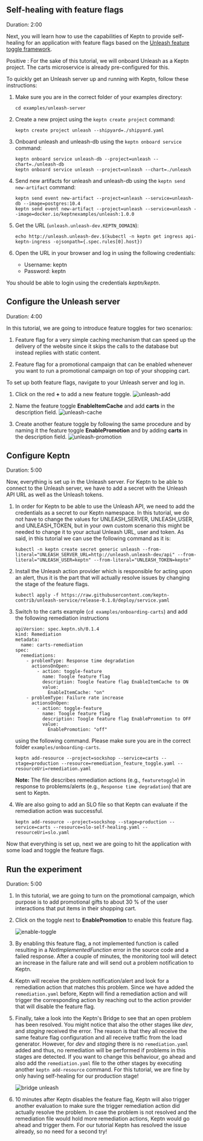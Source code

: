 ## Self-healing with feature flags
Duration: 2:00

Next, you will learn how to use the capabilities of Keptn to provide self-healing for an application with feature flags based on the [Unleash feature toggle framework](https://unleash.github.io/). 


Positive
: For the sake of this tutorial, we will onboard Unleash as a Keptn project. The carts microservice is already pre-configured for this.

To quickly get an Unleash server up and running with Keptn, follow these instructions:

1. Make sure you are in the correct folder of your examples directory:

    <!-- bash cd ../.. -->

    <!-- command -->
    ```
    cd examples/unleash-server
    ```


1. Create a new project using the `keptn create project` command:

    <!-- command -->
    ```
    keptn create project unleash --shipyard=./shipyard.yaml
    ```

1. Onboard unleash and unleash-db using the `keptn onboard service` command:

    <!-- command -->
    ```
    keptn onboard service unleash-db --project=unleash --chart=./unleash-db
    keptn onboard service unleash --project=unleash --chart=./unleash
    ```

1. Send new artifacts for unleash and unleash-db using the `keptn send new-artifact` command:

    <!-- command -->
    ```
    keptn send event new-artifact --project=unleash --service=unleash-db --image=postgres:10.4
    keptn send event new-artifact --project=unleash --service=unleash --image=docker.io/keptnexamples/unleash:1.0.0
    ```
    
    <!-- bash 
    verify_test_step $? "Send event new-artifact for unleash failed"
    wait_for_deployment_with_image_in_namespace "unleash-db" "unleash-dev" "postgres:10.4"
    wait_for_deployment_with_image_in_namespace "unleash" "unleash-dev" "docker.io/keptnexamples/unleash:1.0.0"
    -->

1. Get the URL (`unleash.unleash-dev.KEPTN_DOMAIN`):

    <!-- command -->
    ```
    echo http://unleash.unleash-dev.$(kubectl -n keptn get ingress api-keptn-ingress -ojsonpath={.spec.rules[0].host})
    ```

1. Open the URL in your browser and log in using the following credentials:
   * Username: keptn
   * Password: keptn

You should be able to login using the credentials *keptn/keptn*.

## Configure the Unleash server
Duration: 4:00

In this tutorial, we are going to introduce feature toggles for two scenarios:

1. Feature flag for a very simple caching mechanism that can speed up the delivery of the website since it skips the calls to the database but instead replies with static content.

1. Feature flag for a promotional campaign that can be enabled whenever you want to run a promotional campaign on top of your shopping cart.

To set up both feature flags, navigate to your Unleash server and log in. 

1. Click on the red **+** to add a new feature toggle.
  ![unleash-add](./assets/unleash-add.png)

1. Name the feature toggle **EnableItemCache** and add **carts** in the description field.
  ![unleash-cache](./assets/unleash-cache.png)

1. Create another feature toggle by following the same procedure and by naming it the feature toggle **EnablePromotion** and by adding **carts** in the description field.
  ![unleash-promotion](./assets/unleash-promotion.png)


## Configure Keptn
Duration: 5:00

Now, everything is set up in the Unleash server. For Keptn to be able to connect to the Unleash server, we have to add a secret with the Unleash API URL as well as the Unleash tokens.

1. In order for Keptn to be able to use the Unleash API, we need to add the credentials as a secret to our Keptn namespace. In this tutorial, we do not have to change the values for UNLEASH_SERVER, UNLEASH_USER, and UNLEASH_TOKEN, but in your own custom scenario this might be needed to change it to your actual Unleash URL, user and token. 
As said, in this tutorial we can use the following command as it is:

    <!-- command -->
    ```
    kubectl -n keptn create secret generic unleash --from-literal="UNLEASH_SERVER_URL=http://unleash.unleash-dev/api" --from-literal="UNLEASH_USER=keptn" --from-literal="UNLEASH_TOKEN=keptn"
    ```

1. Install the Unleash action provider which is responsible for acting upon an alert, thus it is the part that will actually resolve issues by changing the stage of the feature flags.
    
    <!-- command -->
    ```
    kubectl apply -f https://raw.githubusercontent.com/keptn-contrib/unleash-service/release-0.1.0/deploy/service.yaml
    ```

1. Switch to the carts example (`cd examples/onboarding-carts`) and add the following remediation instructions

    ```
    apiVersion: spec.keptn.sh/0.1.4
    kind: Remediation
    metadata:
      name: carts-remediation
    spec:
      remediations:
        - problemType: Response time degradation
          actionsOnOpen:
            - action: toggle-feature
              name: Toogle feature flag
              description: Toogle feature flag EnableItemCache to ON
              value:
                EnableItemCache: "on"
        - problemType: Failure rate increase
          actionsOnOpen:
            - action: toggle-feature
              name: Toogle feature flag
              description: Toogle feature flag EnablePromotion to OFF
              value:
                EnablePromotion: "off"
    ```

    using the following command. Please make sure you are in the correct folder `examples/onboarding-carts`.
    
    <!-- bash cd ../onboarding-carts -->
    
    <!-- command -->
    ```
    keptn add-resource --project=sockshop --service=carts --stage=production --resource=remediation_feature_toggle.yaml --resourceUri=remediation.yaml
    ```

    **Note:** The file describes remediation actions (e.g., `featuretoggle`) in response to problems/alerts (e.g., `Response time degradation`) that are sent to Keptn.

1. We are also going to add an SLO file so that Keptn can evaluate if the remediation action was successful.
    <!-- command -->
    ```
    keptn add-resource --project=sockshop --stage=production --service=carts --resource=slo-self-healing.yaml --resourceUri=slo.yaml
    ```

Now that everything is set up, next we are going to hit the application with some load and toggle the feature flags.

## Run the experiment
Duration: 5:00

1. In this tutorial, we are going to turn on the promotional campaign, which purpose is to add promotional gifts to about 30&nbsp;% of the user interactions that put items in their shopping cart. 

1. Click on the toggle next to **EnablePromotion** to enable this feature flag.

    ![enable-toggle](./assets/unleash-promotion-toggle-on.png)

1. By enabling this feature flag, a not implemented function is called resulting in a *NotImplementedFunction* error in the source code and a failed response. After a couple of minutes, the monitoring tool will detect an increase in the failure rate and will send out a problem notification to Keptn.

1. Keptn will receive the problem notification/alert and look for a remediation action that matches this problem. Since we have added the `remediation.yaml` before, Keptn will find a remediation action and will trigger the corresponding action by reaching out to the action provider that will disable the feature flag.

1. Finally, take a look into the Keptn's Bridge to see that an open problem has been resolved. You might notice that also the other stages like _dev_, and _staging_ received the error. The reason is that they all receive the same feature flag configuration and all receive traffic from the load generator. However, for _dev_ and _staging_ there is no `remediation.yaml` added and thus, no remediation will be performed if problems in this stages are detected. If you want to change this behaviour, go ahead and also add the `remediation.yaml` file to the other stages by executing another `keptn add-resource` command. For this tutorial, we are fine by only having self-healing for our production stage!
    
    ![bridge unleash](./assets/bridge-unleash-remediation.png)

1. 10 minutes after Keptn disables the feature flag, Keptn will also trigger another evaluation to make sure the trigger remediation action did actually resolve the problem. In case the problem is not resolved and the remediation file would hold more remediation actions, Keptn would go ahead and trigger them. For our tutorial Keptn has resolved the issue already, so no need for a second try!
